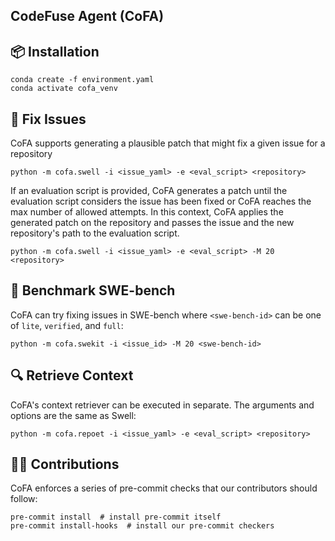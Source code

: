 ## CodeFuse Agent (CoFA)

## 📦 Installation

```shell
conda create -f environment.yaml
conda activate cofa_venv
```

## 🚀 Fix Issues

CoFA supports generating a plausible patch that might fix a given issue for a repository

```shell
python -m cofa.swell -i <issue_yaml> -e <eval_script> <repository>
```

If an evaluation script is provided, CoFA generates a patch until the evaluation script considers the issue has been fixed or CoFA reaches the max number of allowed attempts. In this context, CoFA applies the generated patch on the repository and passes the issue and the new repository's path to the evaluation script.

```shell
python -m cofa.swell -i <issue_yaml> -e <eval_script> -M 20 <repository>
```

## 🚀 Benchmark SWE-bench

CoFA can try fixing issues in SWE-bench where `<swe-bench-id>` can be one of `lite`, `verified`, and `full`:

```shell
python -m cofa.swekit -i <issue_id> -M 20 <swe-bench-id> 
```

## 🔍 Retrieve Context

CoFA's context retriever can be executed in separate. The arguments and options are the same as Swell: 

```shell
python -m cofa.repoet -i <issue_yaml> -e <eval_script> <repository>
```

## 👨‍💻‍ Contributions

CoFA enforces a series of pre-commit checks that our contributors should follow: 

```shell
pre-commit install  # install pre-commit itself
pre-commit install-hooks  # install our pre-commit checkers
```
